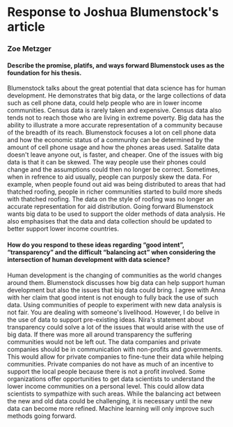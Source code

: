 # Response to Joshua Blumenstock's article
### Zoe Metzger

#### Describe the promise, platifs, and ways forward Blumenstock uses as the foundation for his thesis. 
Blumenstock talks about the great potential that data science has for human development. He demonstrates that big data, or the 
large collections of data such as cell phone data, could help people who are in lower income communities. Census data is rarely taken and 
expensive. Census data also tends not to reach those who are living in extreme poverty. Big data has the ability to illustrate a more 
accurate representation of a community because of the breadth of its reach. Blumenstock focuses a lot on cell phone data and how the 
economic status of a community can be determined by the amount of cell phone usage and how the phones areas used. Satalite data doesn't 
leave anyone out, is faster, and cheaper. One of the issues with big data is that it can be skewed. The way people use their phones 
could change and the assumptions could then no longer be correct. Sometimes, when in refrence to aid usually, people can purposly skew the 
data. For example, when people found out aid was being distributed to areas that had thatched roofing, people in richer communities started 
to build more sheds with thatched roofing. The data on the style of roofing was no longer an accurate representation for aid distribution. 
Going forward Blumenstock wants big data to be used to support the older methods of data analysis. He also emphasises that the data and 
data collection should be updated to better support lower income countries. 

#### How do you respond to these ideas regarding “good intent”, “transparency” and the difficult “balancing act” when considering the intersection of human development with data science?
Human development is the changing of communities as the world changes around them. Blumenstock discusses how big data can help support 
human development but also the issues that big data could bring. I agree with Anna with her claim that good intent is not enough to fully 
back the use of such data. Using communities of people to experiment with new data analysis is not fair. You are dealing with someone's 
livelihood. However, I do belive in the use of data to support pre-existing ideas. Nira's statement about transparency could solve a lot of 
the issues that would arise with the use of big data. If there was more all around transparency the suffering communities would not be left 
out. The data companies and private companies should be in communication with non-profits and governments. This would allow for private 
companies to fine-tune their data while helping communities. Private companies do not have as much of an incentive to support the local 
people because there is not a profit involved. Some organizations offer opportunities to get data scientists to understand the lower income 
communities on a personal level. This could allow data scientists to sympathize with such areas. While the balancing act between the new 
and old data could be challenging, it is necessary until the new data can become more refined. Machine learning will only improve such 
methods going forward. 
  
